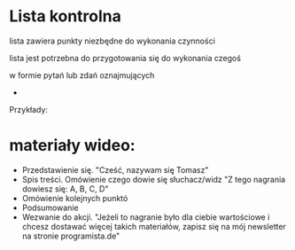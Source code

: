 # Lista kontrolna

lista zawiera punkty niezbędne do wykonania czynności

lista jest potrzebna do przygotowania się do wykonania czegoś

w formie pytań lub zdań oznajmujących

+ 

Przykłady:

# materiały wideo:

+ Przedstawienie się.
    "Cześć, nazywam się Tomasz" 
+ Spis treści. Omówienie czego dowie się słuchacz/widz 
     "Z tego nagrania dowiesz się: A, B, C, D"
+ Omówienie kolejnych punktó
+ Podsumowanie
+ Wezwanie do akcji. 
    "Jeżeli to nagranie było dla ciebie wartościowe i chcesz dostawać więcej takich materiałów, zapisz się na mój newsletter na stronie programista.de"


